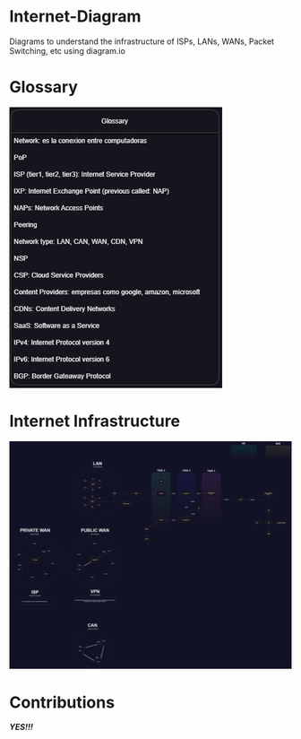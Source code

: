 # Internet-Diagram
Diagrams to understand the infrastructure of ISPs, LANs, WANs, Packet Switching, etc using diagram.io

# Glossary
![glosary](/Glossary.png)

# Internet Infrastructure
![internet infrastructure](/Internet%20Infrastructure.png)


# Contributions
***YES!!!***